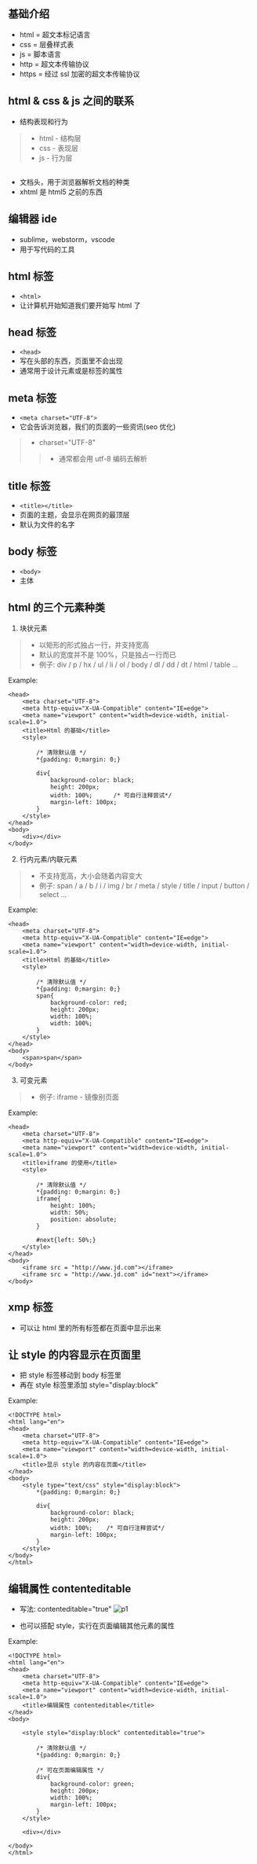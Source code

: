 ## 基础介绍
+ html = 超文本标记语言
+ css = 层叠样式表
+ js = 脚本语言
+ http = 超文本传输协议
+ https = 经过 ssl 加密的超文本传输协议


## html & css & js 之间的联系
+ 结构表现和行为
> + html - 结构层
> + css - 表现层
> + js - 行为层


## <!DOCTYPE html>
+ 文档头，用于浏览器解析文档的种类
+ xhtml 是 html5 之前的东西


## 编辑器 ide
+ sublime，webstorm，vscode
+ 用于写代码的工具


## html 标签
+ ```<html>```
+ 让计算机开始知道我们要开始写 html 了


## head 标签
+ ```<head>```
+ 写在头部的东西，页面里不会出现
+ 通常用于设计元素或是标签的属性


## meta 标签
+ ```<meta charset="UTF-8">```
+ 它会告诉浏览器，我们的页面的一些资讯(seo 优化)
> + charset="UTF-8"
> > + 通常都会用 utf-8 编码去解析


## title 标签
+ ```<title></title>```
+ 页面的主题，会显示在网页的最顶层
+ 默认为文件的名字


## body 标签
+ ```<body>```
+ 主体


## html 的三个元素种类
1. 块状元素
> + 以矩形的形式独占一行，并支持宽高
> + 默认的宽度并不是 100%，只是独占一行而已
> + 例子: div / p / hx / ul / li / ol / body / dl / dd / dt / html / table ...

Example:
```
<head>
    <meta charset="UTF-8">
    <meta http-equiv="X-UA-Compatible" content="IE=edge">
    <meta name="viewport" content="width=device-width, initial-scale=1.0">
    <title>Html 的基础</title>
    <style>

        /* 清除默认值 */
        *{padding: 0;margin: 0;}

        div{
            background-color: black;
            height: 200px;
            width: 100%;      /* 可自行注释尝试*/
            margin-left: 100px;
        }
    </style>
</head>
<body>
    <div></div>
</body>
```

2. 行内元素/内联元素
> + 不支持宽高，大小会随着内容变大
> + 例子: span / a / b / i / img / br / meta / style / title / input / button / select ...

Example:
```
<head>
    <meta charset="UTF-8">
    <meta http-equiv="X-UA-Compatible" content="IE=edge">
    <meta name="viewport" content="width=device-width, initial-scale=1.0">
    <title>Html 的基础</title>
    <style>

        /* 清除默认值 */
        *{padding: 0;margin: 0;}
        span{
            background-color: red;
            height: 200px;
            width: 100%;
            width: 100%;
        }
    </style>
</head>
<body>
    <span>span</span>
</body>
```

3. 可变元素
> + 例子: iframe - 镜像别页面

Example:
```
<head>
    <meta charset="UTF-8">
    <meta http-equiv="X-UA-Compatible" content="IE=edge">
    <meta name="viewport" content="width=device-width, initial-scale=1.0">
    <title>iframe 的使用</title>
    <style>

        /* 清除默认值 */
        *{padding: 0;margin: 0;}
        iframe{
            height: 100%;
            width: 50%;
            position: absolute;
        }

        #next{left: 50%;}
    </style>
</head>
<body>
    <iframe src = "http://www.jd.com"></iframe>
    <iframe src = "http://www.jd.com" id="next"></iframe>
</body>
```

## xmp 标签
+ 可以让 html 里的所有标签都在页面中显示出来


## 让 style 的内容显示在页面里
+ 把 style 标签移动到 body 标签里
+ 再在 style 标签里添加 style="display:block"

Example:
```
<!DOCTYPE html>
<html lang="en">
<head>
    <meta charset="UTF-8">
    <meta http-equiv="X-UA-Compatible" content="IE=edge">
    <meta name="viewport" content="width=device-width, initial-scale=1.0">
    <title>显示 style 的内容在页面</title>
</head>
<body>
    <style type="text/css" style="display:block">
        *{padding: 0;margin: 0;}

        div{
            background-color: black;
            height: 200px;
            width: 100%;    /* 可自行注释尝试*/
            margin-left: 100px;
        }
    </style>
</body>
</html>
```

## 编辑属性 contenteditable
+ 写法: contenteditable="true"
![p1](https://github.com/Tgc020202/Front-End-Learning/blob/main/demo/day%2032%20HTML%20Basic%20Introduction/p1.PNG)

+ 也可以搭配 style，实行在页面编辑其他元素的属性

Example:
```
<!DOCTYPE html>
<html lang="en">
<head>
    <meta charset="UTF-8">
    <meta http-equiv="X-UA-Compatible" content="IE=edge">
    <meta name="viewport" content="width=device-width, initial-scale=1.0">
    <title>编辑属性 contenteditable</title>
</head>
<body>

    <style style="display:block" contenteditable="true">

        /* 清除默认值 */
        *{padding: 0;margin: 0;}

        /* 可在页面编辑属性 */
        div{
            background-color: green;
            height: 200px;
            width: 100%;
            margin-left: 100px;
        }
    </style>

    <div></div>
    
</body>
</html>
```















